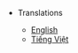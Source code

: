 <!-- markdownlint-disable first-line-h1 -->

- Translations

  - [English](/)
  - [Tiếng Việt](/vi/)
